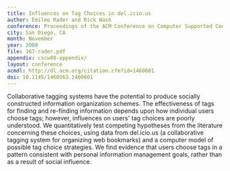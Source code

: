 ```yaml
---
title: Influences on Tag Choices in del.icio.us
author: Emilee Rader and Rick Wash
conference: Proceedings of the ACM Conference on Computer Supported Cooperative Work (CSCW)
city: San Diego, CA
month: November
year: 2008
file: 167-rader.pdf
appendix: cscw08-appendix/
layout: conference
acmdl: http://dl.acm.org/citation.cfm?id=1460601
doi: 10.1145/1460563.1460601 
---
```


Collaborative tagging systems have the potential to produce socially constructed information organization schemes. The
effectiveness of tags for finding and re-finding information depends upon how individual users choose tags; however,
influences on users' tag choices are poorly understood. We quantitatively test competing hypotheses from the literature
concerning these choices, using data from del.icio.us (a collaborative tagging system for organizing web bookmarks) and
a computer model of possible tag choice strategies. We find evidence that users choose tags in a pattern consistent with
personal information management goals, rather than as a result of social influence.
